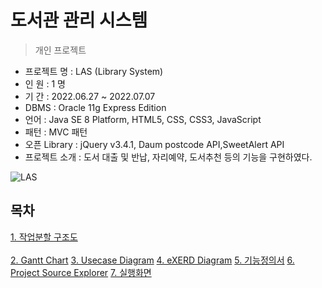 도서관 관리 시스템
=========
> 개인 프로젝트

- 프로젝트 명 : LAS (Library System) <br>
- 인 원 : 1 명 <br>
- 기 간 : 2022.06.27 ~ 2022.07.07 <br>
- DBMS : Oracle 11g Express Edition <br>
- 언어 : Java SE 8 Platform, HTML5, CSS, CSS3, JavaScript <br>
- 패턴 : MVC 패턴 <br>
- 오픈 Library : jQuery v3.4.1, Daum postcode API,SweetAlert API <br>
- 프로젝트 소개 : 도서 대출 및 반납, 자리예약, 도서추천 등의 기능을 구현하였다. <br>

![LAS](https://user-images.githubusercontent.com/35479999/177793919-89d56c71-0b11-4a41-bfa4-edb5a658f146.PNG)

## 목차
[1. 작업분할 구조도](https://user-images.githubusercontent.com/35479999/177793931-c8bc0ba4-75fe-4725-acd2-d281ec59e819.JPG)<br><br>
[2. Gantt Chart](https://user-images.githubusercontent.com/35479999/177793982-4e696ce8-bac9-40d2-95e3-7ad655ed9333.JPG)
[3. Usecase Diagram](https://user-images.githubusercontent.com/35479999/177793995-6b18a345-8f26-4aa4-b893-bd9e5e13963a.JPG)
[4. eXERD Diagram](https://user-images.githubusercontent.com/35479999/177793997-b2b4875e-59a9-4587-8a08-99bcb9b0dc40.JPG)
[5. 기능정의서](https://user-images.githubusercontent.com/35479999/177793998-342b9da1-3d8f-474e-820d-16ac4e47aa25.JPG)
[6. Project Source Explorer](https://user-images.githubusercontent.com/35479999/177794002-897d8c0c-18bd-4417-9836-0a7042ce48dd.JPG)
[7. 실행화면](https://user-images.githubusercontent.com/35479999/177794006-76262450-00cf-4d2a-a4f6-b3016ba39cbe.JPG)
